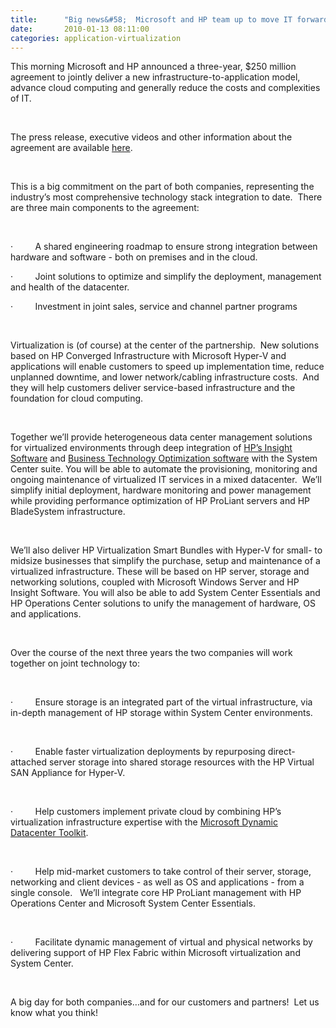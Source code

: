 ```yaml
---
title:      "Big news&#58;  Microsoft and HP team up to move IT forward"
date:       2010-01-13 08:11:00
categories: application-virtualization
---
```

This morning Microsoft and HP announced a three-year, $250 million agreement to jointly deliver a new infrastructure-to-application model, advance cloud computing and generally reduce the costs and complexities of IT.   

 

The press release, executive videos and other information about the agreement are available [here](http://www.microsoft.com/presspass/presskits/infrastructure/).

 

This is a big commitment on the part of both companies, representing the industry’s most comprehensive technology stack integration to date.  There are three main components to the agreement: 

 

·         A shared engineering roadmap to ensure strong integration between hardware and software - both on premises and in the cloud.

·         Joint solutions to optimize and simplify the deployment, management and health of the datacenter.

·         Investment in joint sales, service and channel partner programs 

 

Virtualization is (of course) at the center of the partnership.  New solutions based on HP Converged Infrastructure with Microsoft Hyper-V and applications will enable customers to speed up implementation time, reduce unplanned downtime, and lower network/cabling infrastructure costs.  And they will help customers deliver service-based infrastructure and the foundation for cloud computing.

 

Together we’ll provide heterogeneous data center management solutions for virtualized environments through deep integration of [HP’s Insight Software](http://www.hp.com/go/insightsoftware) and [Business Technology Optimization software](http://www.hp.com/go/btosoftware) with the System Center suite. You will be able to automate the provisioning, monitoring and ongoing maintenance of virtualized IT services in a mixed datacenter.  We’ll simplify initial deployment, hardware monitoring and power management while providing performance optimization of HP ProLiant servers and HP BladeSystem infrastructure. 

 

We’ll also deliver HP Virtualization Smart Bundles with Hyper-V for small- to midsize businesses that simplify the purchase, setup and maintenance of a virtualized infrastructure. These will be based on HP server, storage and networking solutions, coupled with Microsoft Windows Server and HP Insight Software. You will also be able to add System Center Essentials and HP Operations Center solutions to unify the management of hardware, OS and applications.

 

Over the course of the next three years the two companies will work together on joint technology to: 

 

·         Ensure storage is an integrated part of the virtual infrastructure, via in-depth management of HP storage within System Center environments.

 

·         Enable faster virtualization deployments by repurposing direct-attached server storage into shared storage resources with the HP Virtual SAN Appliance for Hyper-V.

 

·         Help customers implement private cloud by combining HP’s virtualization infrastructure expertise with the [Microsoft Dynamic Datacenter Toolkit](http://www.microsoft.com/hosting/dynamicdatacenter/Home.html). 

 

·         Help mid-market customers to take control of their server, storage, networking and client devices - as well as OS and applications - from a single console.   We’ll integrate core HP ProLiant management with HP Operations Center and Microsoft System Center Essentials.

 

·         Facilitate dynamic management of virtual and physical networks by delivering support of HP Flex Fabric within Microsoft virtualization and System Center.

 

A big day for both companies…and for our customers and partners!  Let us know what you think!

 
